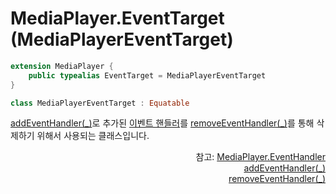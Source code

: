 # MediaPlayer.EventTarget (MediaPlayerEventTarget)

```swift
extension MediaPlayer {
    public typealias EventTarget = MediaPlayerEventTarget
}
```

```swift
class MediaPlayerEventTarget : Equatable
```

[addEventHandler(_)](../media-player/home.md#addeventhandler_)로 추가된 [이벤트 핸들러](../../enum/event-handlers/home.md)를 [removeEventHandler(_)](../media-player/home.md#removeeventhandler_)를 통해 삭제하기 위해서 사용되는 클래스입니다.

<div align="right">
참고: <a href="../../enum/event-handlers/home.md">MediaPlayer.EventHandler</a><br>
<a href="../media-player/home.md#addeventhandler_">addEventHandler(_)</a><br>
<a href="../media-player/home.md#removeeventhandler_">removeEventHandler(_)</a>
</div>


